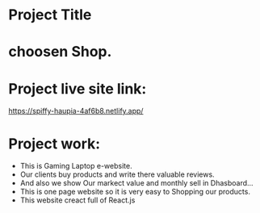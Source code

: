 
# Project Title

# choosen Shop.

# Project live site link: 

https://spiffy-haupia-4af6b8.netlify.app/

# Project work: 

* This is Gaming Laptop e-website.
* Our clients buy products and write there valuable reviews.
* And  also we show Our markect value and monthly sell in Dhasboard...
* This is one page  website so it is very easy to Shopping our products.
* This website creact full of React.js

